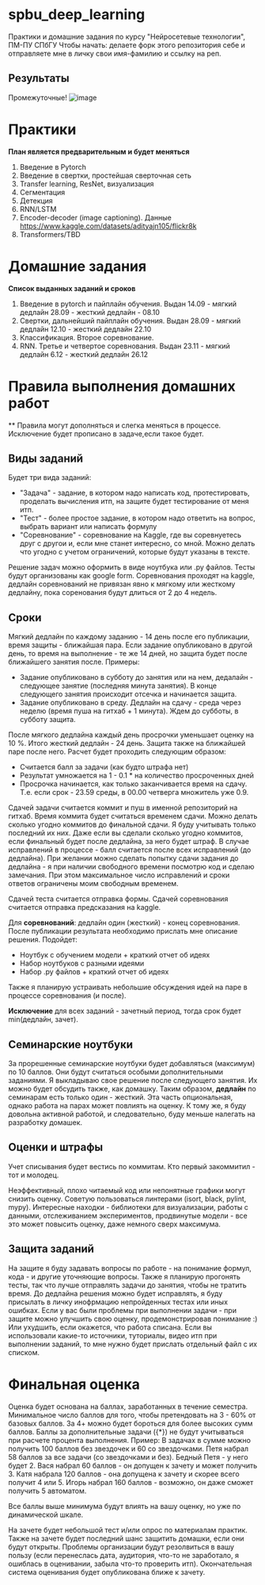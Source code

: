 # spbu_deep_learning
Практики и домашние задания по курсу "Нейросетевые технологии", ПМ-ПУ СПбГУ
Чтобы начать: делаете форк этого репозитория себе и отправляете мне в личку свои имя-фамилию и ссылку на реп.

## Результаты 
Промежуточные!
![image](https://github.com/user-attachments/assets/55682f88-45d0-4394-b4d1-4248f12b5b9b)

# Практики
**План является предварительным и будет меняться**

1. Введение в Pytorch
2. Введение в свертки, простейшая сверточная сеть
3. Transfer learning, ResNet, визуализация
4. Сегментация
5. Детекция
6. RNN/LSTM
7. Encoder-decoder (image captioning). Данные https://www.kaggle.com/datasets/adityajn105/flickr8k
8. Transformers/TBD

# Домашние задания
**Список выданных заданий и сроков**

1. Введение в pytorch и пайплайн обучения. Выдан 14.09 - мягкий дедлайн 28.09 - жесткий дедлайн - 08.10
2. Свертки, дальнейший пайплайн обучения. Выдан 28.09 - мягкий дедлайн 12.10 - жесткий дедлайн 22.10
3. Классификация. Второе соревнование. 
4. RNN. Третье и четвертое соревнования. Выдан 23.11 - мягкий дедлайн 6.12 - жесткий дедлайн 26.12

# Правила выполнения домашних работ
** Правила могут дополняться и слегка меняться в процессе. Исключение будет прописано в задаче,если такое будет.
## Виды заданий
Будет три вида заданий:
- "Задача" - задание, в котором надо написать код, протестировать, проделать вычисления итп, на защите будет тестирование от меня итп.
- "Тест" - более простое задание, в котором надо ответить на вопрос, выбрать вариант или написать формулу
- "Соревнование" - соревнование на Kaggle, где вы соревнуетесь друг с другои и, если мне станет интересно, со мной. Можно делать что угодно с учетом ограничений, которые будут указаны в тексте.

Решение задач можно оформить в виде ноутбука или .py файлов. Тесты будут организованы как google form.
Соревнования проходят на kaggle, дедлайн соревнований не привязан явно к мягкому или жесткому дедлайну, пока соренования будут длиться от 2 до 4 недель.

## Сроки

Мягкий дедлайн по каждому заданию - 14 день после его публикации, время защиты - ближайшая пара. Если задание опубликовано в другой день, то время на выполнение - те же 14 дней, но защита будет после ближайшего занятия после.
Примеры: 
- Задание  опубликовано в субботу до занятия или на нем, дедалайн - следующее занятие (последняя минута занятия). В конце следующего занятия происходит отсечка и начинается защита.
- Задание опубликовано в среду. Дедлайн на сдачу - среда через неделю (время пуша на гитхаб + 1 минута). Ждем до субботы, в субботу защита.

После мягкого дедлайна каждый день просрочки уменьшает оценку на 10 %. Итого жесткий дедлайн - 24 день. Защита также на ближайшей паре после него.
Расчет будет проходить следующим образом:
- Считается балл за задачи (как будто штрафа нет)
- Результат умножается на 1 - 0.1 * на количество просроченных дней
- Просрочка начинается, как только заканчивается время на сдачу. Т.е. если срок - 23.59 среды, в 00.00 четверга множитель уже 0.9.

Сдачей задачи считается коммит и пуш в именной репозиторий на гитхаб. Время коммита будет считаться временем сдачи.
Можно делать сколько угодно коммитов до финальной сдачи. Я буду учитывать только последний их них. Даже если вы сделали сколько угодно коммитов, если финальный будет после дедлайна, за него будет штраф. В случае исправлений в процессе - балл считается после всех исправлений (до дедлайна). При желании можно сделать попытку сдачи задания до дедлайна - я при наличии свободного времени посмотрю код и сделаю замечания. При этом максимальное число исправлений и сроки ответов ограничены моим свободным временем.

Сдачей теста считается отправка формы. Сдачей соревнования считается отправка предсказания на kaggle.

Для **соревнований**: дедлайн один (жесткий) - конец соревнования. После публикации результата необходимо прислать мне описание решения. Подойдет:
- Ноутбук с обучением модели + краткий отчет об идеях
- Набор ноутбуков с разными идеями 
- Набор .py файлов + краткий отчет об идеях

Также я планирую устраивать небольшие обсуждения идей на паре в процессе соревнования (и после).

**Исключение** для всех заданий - зачетный период, тогда срок будет min(дедлайн, зачет).

## Семинарские ноутбуки
За прорешенные семинарские ноутбуки будет добавляться (максимум) по 10 баллов. Они будут считаться особыми дополнительными заданиями.
Я выкладываю свое решение после следующего занятия. Их можно будет обсудить также, как домашку.
Таким образом, **дедлайн** по семинарам есть только один - жесткий.
Эта часть опциональная, однако работа на парах может повлиять на оценку. 
К тому же, я буду довольна активной работой, и следовательно, буду меньше налегать на разработку домашек.

## Оценки и штрафы
Учет списывания будет вестись по коммитам. Кто первый закоммитил - тот и молодец. 

Неэффективный, плохо читаемый код или непонятные графики могут снизить оценку. 
Советую пользоваться линтерами (isort, black, pylint, mypy). 
Интересные находки - библиотеки для визуализации, работы с данными, отслеживанием экспериментов, продвинутые модели - все это может повысить оценку, даже немного сверх максимума.

## Защита заданий
На защите я буду задавать вопросы по работе - на понимание формул, кода - и другие уточняющие вопросы. Также я планирую прогонять тесты, так что лучше отправлять задачи до занятия, чтобы не тратить время.
До дедлайна решения можно будет исправлять, я буду присылать в личку инофрмацию  непройденных тестах или иных ошибках.
Если у вас были проблемы при выполнении задачи - при защите можно улучшить свою оценку, продемонстрировав понимание :) Или ухудшить, если окажется, что работа списана.
Если вы использовали какие-то источники, туториалы, видео итп при выполнении заданий, то мне нужно будет прислать отдельный файл с их списком.

# Финальная оценка
Оценка будет основана на баллах, заработанных в течение семестра.
Минимальное число баллов для того, чтобы претендовать на 3 - 60% от базовых баллов.
За 4+ можно будет бороться для более высоких сумм баллов. Баллы за дополнительные задачи ({*}) не будут учитываться при расчете процента выполнения.
Пример: В задачах в сумме можно получить 100 баллов без звездочек и 60 со звездочками. Петя набрал 58 баллов за все задачи (со звездочками  и без). Бедный Петя - у него будет 2.
Вася набрал 60 баллов - он допущен к зачету и может получить 3. Катя набрала 120 баллов - она допущена к зачету и скорее всего получит 4 или 5.
Игорь набрал 160 баллов - возможно, он даже сможет получить 5 автоматом. 

Все баллы выше минимума будут влиять на вашу оценку, но уже по динамической шкале. 

На зачете будет небольшой тест и/или опрос по материалам практик. 
Также на зачете будет последний шанс защитить домашки, если они будут открыты.
Проблемы организации будут резолвиться в вашу пользу (если перенеслась дата, аудитория, что-то не заработало, я ошиблась в оценивании, забыла что-то проверить итп).
Окончательная система оценивания будет опубликована ближе к зачету.
